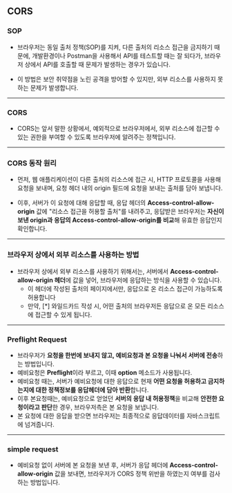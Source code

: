 ## CORS

### SOP

- 브라우저는 동일 출처 정책(SOP)를 지켜, 다른 출처의 리소스 접근을 금지하기 때문에, 개발환경이나 Postman을 사용해서 API를 테스트할 때는 잘 되다가, 브라우저 상에서 API를 호출할 때 문제가 발생하는 경우가 있습니다.

- 이 방법은 보안 취약점을 노린 공격을 방어할 수 있지만, 외부 리소스를 사용하지 못하는 문제가 발생합니다.

---

### CORS

- CORS는 앞서 말한 상황에서, 예외적으로 브라우저에서, 외부 리소스에 접근할 수 있는 권한을 부여할 수 있도록 브라우저에 알려주는 정책입니다.

---

### CORS 동작 원리

- 먼저, 웹 애플리케이션이 다른 출처의 리소스에 접근 시, HTTP 프로토콜을 사용해 요청을 보내며, 요청 헤더 내의 origin 필드에 요청을 보내는 출처를 담아 보냅니다.

- 이후, 서버가 이 요청에 대해 응답할 때, 응답 헤더의 **Access-control-allow-origin** 값에 "리소스 접근을 허용할 출처"를 내려주고,
  응답받은 브라우저는 **자신이 보낸 origin과 응답의 Access-control-allow-origin를 비교**해 유효한 응답인지 확인합니다.

---

### 브라우저 상에서 외부 리소스를 사용하는 방법

- 브라우저 상에서 외부 리소스를 사용하기 위해서는, 서버에서 **Access-control-allow-origin 헤더**에 값을 넣어, 브라우저에 응답하는 방식을 사용할 수 있습니다.
    - 이 헤더에 작성된 출처의 페이지에서만, 응답으로 온 리소스 접근이 가능하도록 허용합니다
    - 만약, [*] 와일드카드 작성 시, 어떤 출처의 브라우저든 응답으로 온 모든 리소스에 접근할 수 있게 됩니다.

---

### Preflight Request

- 브라우저가 **요청을 한번에 보내지 않고, 예비요청과 본 요청을 나눠서 서버에 전송**하는 방법입니다.
- 예비요청은 **Preflight**이라 부르고, 이때 **option** 메소드가 사용됩니다.
- 예비요청 때는, 서버가 예비요청에 대한 응답으로 현재 **어떤 요청을 허용하고 금지하는지에 대한 정책정보를 응답헤더에 담아 반환**합니다.
- 이후 본요청때는, 예비요청으로 얻었던 **서버의 응답 내 허용정책**을 비교해 **안전한 요청이라고 판단**한 경우, 브라우저측은 본 요청을 보냅니다.
- 본 요청에 대한 응답을 받으면 브라우저는 최종적으로 응답데이터를 자바스크립트에 넘겨줍니다. 

---

### simple request

- 예비요청 없이 서버에 본 요청을 보낸 후, 서버가 응답 헤더에 **Access-control-allow-origin** 값을 보내면, 브라우저가 CORS 정책 위반을 하였는지 여부를 검사하는 방법입니다.